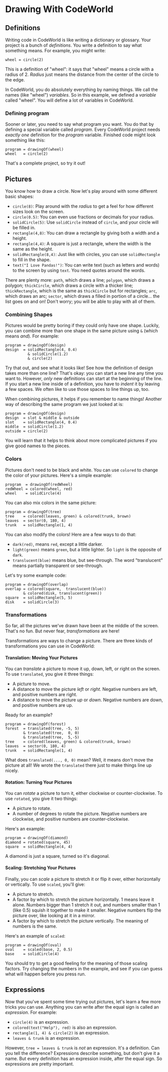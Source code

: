 Drawing With CodeWorld
======================

Definitions
-----------

Writing code in CodeWorld is like writing a dictionary or glossary.  Your
project is a bunch of *definitions*.  You write a definition to say what
something means.  For example, you might write:

    wheel = circle(2)

This is a definition of "wheel": it says that "wheel" means a circle with a radius of
2.  *Radius* just means the distance from the center of the circle to the edge.

In CodeWorld, you do absolutely everything by naming things.  We call the names (like
"wheel") *variables*.  So in this example, we defined a *variable* called
"wheel". You will define a lot of variables in CodeWorld.

### Defining program ###

Sooner or later, you need to say what program you want.  You do that by defining a
special variable called *program*.  Every CodeWorld project needs *exactly* *one*
definition for the *program* variable.  Finished code might look something like
this:

    program = drawingOf(wheel)
    wheel   = circle(2)

That's a complete project, so try it out!

Pictures
--------

You know how to draw a circle.  Now let's play around with some different basic
shapes:

* `circle(8)`: Play around with the *radius* to get a feel for how different sizes
  look on the screen.
* `circle(0.5)`: You can even use fractions or decimals for your radius.
* `solidCircle(5)`: Use `solidCircle` instead of `circle`, and your circle will be
  filled in.
* `rectangle(4,8)`:  You can draw a rectangle by giving both a width and a height.
* `rectangle(4,4)`:  A square is just a rectangle, where the width is the same as
  the height.
* `solidRectangle(8,4)`: Just like with circles, you can use `solidRectangle` to
  fill in the shape.
* `text("I Love Pandas!")`: You can write text (such as letters and words) to the
  screen by using `text`.  You need quotes around the words.

There are plenty more: `path`, which draws a line; `polygon`, which draws a polygon;
`thickCircle`, which draws a circle with a thicker line; `thickRectangle`, which is
the same as `thickCircle` but for rectangles; `arc`, which draws an arc; `sector`, 
which draws a filled in portion of a circle... the list goes on and on!  Don't worry; you will be able to play with
all of them.

### Combining Shapes ###

Pictures would be pretty boring if they could only have one shape.  Luckily, you
can combine more than one shape in the same picture using `&` (which means *and*).
For example:

    program = drawingOf(design)
    design  = solidRectangle(4, 0.4)
              & solidCircle(1.2)
              & circle(2)

Try that out, and see what it looks like!  See how the definition of design takes
more than one line?  That's okay: you can start a new line any time you want to.
However, *only* new definitions can start at the beginning of the line.  If you
start a new line inside of a definition, you have to *indent* it by leaving a few
spaces.  We often like to use those spaces to line things up, too.

When combining pictures, it helps if you remember to name things!  Another way of
describing the same program we just looked at is:

    program = drawingOf(design)
    design  = slot & middle & outside
    slot    = solidRectangle(4, 0.4)
    middle  = solidCircle(1.2)
    outside = circle(2)

You will learn that it helps to think about more complicated pictures if you give
good names to the pieces.

### Colors ###

Pictures don't need to be black and white.  You can use `colored` to change the color
of your pictures.  Here's a simple example:

    program  = drawingOf(redWheel)
    redWheel = colored(wheel, red)
    wheel    = solidCircle(4)

You can also mix colors in the same picture:

    program = drawingOf(tree)
    tree    = colored(leaves, green) & colored(trunk, brown)
    leaves  = sector(0, 180, 4)
    trunk   = solidRectangle(1, 4)

You can also modify the colors!  Here are a few ways to do that:

* `dark(red)`, means `red`, except a little darker.
* `light(green)` means `green`, but a little lighter.  So `light` is the opposite
  of `dark`.
* `translucent(blue)` means blue, but see-through.  The word "translucent" means
  partially transparent or see-through.

Let's try some example code:

    program = drawingOf(overlap)
    overlap = colored(square,  translucent(blue))
            & colored(disk, translucent(green))
    square  = solidRectangle(5, 5)
    disk    = solidCircle(3)

### Transformations ###

So far, all the pictures we've drawn have been at the middle of the screen.  That's
no fun.  But never fear, *transformations* are here!

Transformations are ways to change a picture.  There are three kinds of
transformations you can use in CodeWorld:

#### Translation: Moving Your Pictures ####

You can *translate* a picture to move it up, down, left, or right on the screen.
To use `translated`, you give it three things:

* A picture to move.
* A distance to move the picture *left* or *right*. Negative numbers
  are left, and positive numbers are right.
* A distance to move the picture *up* or *down*.  Negative numbers are down,
  and positive numbers are up.

Ready for an example?

    program = drawingOf(forest)
    forest  = translated(tree, -5, 5)
            & translated(tree,  0, 0)
            & translated(tree,  5,-5)
    tree    = colored(leaves, green) & colored(trunk, brown)
    leaves  = sector(0, 180, 4)
    trunk   = solidRectangle(1, 4)

What does `translated(..., 0, 0)` mean?  Well, it means don't move the picture at
all!  We wrote the `translated` there just to make things line up nicely.

#### Rotation: Turning Your Pictures ####

You can *rotate* a picture to turn it, either clockwise or counter-clockwise.
To use `rotated`, you give it two things:

* A picture to rotate.
* A number of degrees to rotate the picture.  Negative numbers are clockwise,
  and positive numbers are counter-clockwise.

Here's an example:

    program = drawingOf(diamond)
    diamond = rotated(square, 45)
    square  = solidRectangle(4, 4)

A diamond is just a square, turned so it's diagonal.

#### Scaling: Stretching Your Pictures ####

Finally, you can *scale* a picture to stretch it or flip it over, either
horizontally or vertically.  To use `scaled`, you'll give:

* A picture to stretch.
* A factor by which to stretch the picture horizontally.  1 means leave it
  alone.  Numbers bigger than 1 stretch it out, and numbers smaller than 1
  (like 0.5) squish it together to make it smaller.  Negative numbers flip
  the picture over, like looking at it in a mirror.
* A factor by which to stretch the picture vertically.  The meaning of
  numbers is the same.

Here's an example of `scaled`:

    program = drawingOf(oval)
    oval    = scaled(base, 2, 0.5)
    base    = solidCircle(4)

You should try to get a good feeling for the meaning of those scaling
factors.  Try changing the numbers in the example, and see if you can
guess what will happen before you press run.

Expressions
-----------

Now that you've spent some time trying out pictures, let's learn a few
more tricks you can use.  Anything you can write after the equal sign
is called an *expression*.  For example:

* `circle(4)` is an expression.
* `colored(text("Help"), red)` is also an expression.
* `rectangle(1, 4) & circle(2)` is an expression.
* `leaves & trunk` is an expression.

However, `tree = leaves & trunk` is *not* an expression.  It's a
definition.  Can you tell the difference?  Expressions describe
something, but don't give it a name.  But every definition has an
expression inside, after the equal sign.  So expressions are pretty
important.
